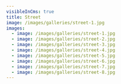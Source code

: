 ```yaml
---
visibleInCms: true
title: Street
image: /images/galleries/street-1.jpg
images:
  - image: /images/galleries/street-1.jpg
  - image: /images/galleries/street-2.jpg
  - image: /images/galleries/street-3.jpg
  - image: /images/galleries/street-4.jpg
  - image: /images/galleries/street-5.jpg
  - image: /images/galleries/street-6.jpg
  - image: /images/galleries/street-7.jpg
  - image: /images/galleries/street-8.jpg
---
```

